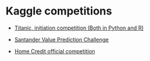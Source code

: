 # Kaggle competitions

- [Titanic, initiation competition (Both in Python and R)](https://www.kaggle.com/c/titanic)

- [Santander Value Prediction Challenge](https://www.kaggle.com/c/santander-value-prediction-challenge)

- [Home Credit official competition](https://www.kaggle.com/c/home-credit-default-risk)
